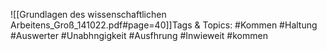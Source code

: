 
![[Grundlagen des wissenschaftlichen Arbeitens_Groß_141022.pdf#page=40]]Tags & Topics:
   #Kommen
   #Haltung
   #Auswerter
   #Unabhngigkeit
   #Ausfhrung
   #Inwieweit
   #kommen